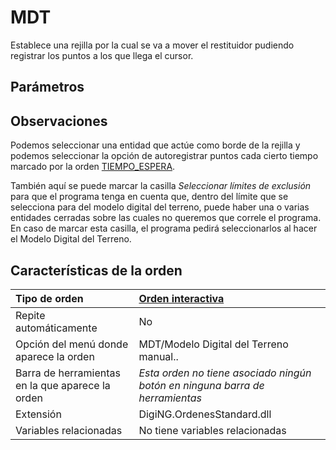 # MDT

Establece una rejilla por la cual se va a mover el restituidor pudiendo registrar los puntos a los que llega el cursor.

## Parámetros

## Observaciones

Podemos seleccionar una entidad que actúe como borde de la rejilla y podemos seleccionar la opción de autoregistrar puntos cada cierto tiempo marcado por la orden [TIEMPO\_ESPERA](/digi3d-net/referencia/ventana-de-dibujo/variables/t/tiempo-espera.md).

También aquí se puede marcar la casilla _Seleccionar límites de exclusión_ para que el programa tenga en cuenta que, dentro del límite que se selecciona para del modelo digital del terreno, puede haber una o varias entidades cerradas sobre las cuales no queremos que correle el programa. En caso de marcar esta casilla, el programa pedirá seleccionarlos al hacer el Modelo Digital del Terreno.

## Características de la orden

| Tipo de orden | [Orden interactiva](mdt.md) |
| :--- | :--- |
| Repite automáticamente | No |
| Opción del menú donde aparece la orden | MDT/Modelo Digital del Terreno manual.. |
| Barra de herramientas en la que aparece la orden | _Esta orden no tiene asociado ningún botón en ninguna barra de herramientas_ |
| Extensión | DigiNG.OrdenesStandard.dll |
| Variables relacionadas | No tiene variables relacionadas |

